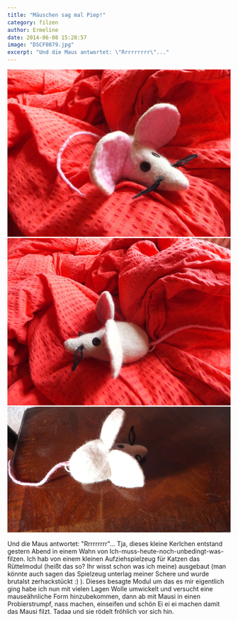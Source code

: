 ```yaml
---
title: "Mäuschen sag mal Piep!"
category: filzen
author: Ermeline
date: 2014-06-08 15:28:57
image: "DSCF0879.jpg"
excerpt: "Und die Maus antwortet: \"Rrrrrrrrr\"..."
---
```


![DSCF0879](DSCF0879.jpg)
![DSCF0880](DSCF0880.jpg)
![DSCF0882](DSCF0882.jpg)

Und die Maus antwortet: "Rrrrrrrrr"... Tja, dieses kleine Kerlchen entstand gestern Abend in einem Wahn von Ich-muss-heute-noch-unbedingt-was-filzen. Ich hab von einem kleinen Aufziehspielzeug für Katzen das Rüttelmodul (heißt das so? Ihr wisst schon was ich meine) ausgebaut (man könnte auch sagen das Spielzeug unterlag meiner Schere und wurde brutalst zerhackstückt :) ). Dieses besagte Modul um das es mir eigentlich ging habe ich nun mit vielen Lagen Wolle umwickelt und versucht eine mauseähnliche Form hinzubekommen, dann ab mit Mausi in einen Probierstrumpf, nass machen, einseifen und schön Ei ei ei machen damit das Mausi filzt. Tadaa und sie rödelt fröhlich vor sich hin.
